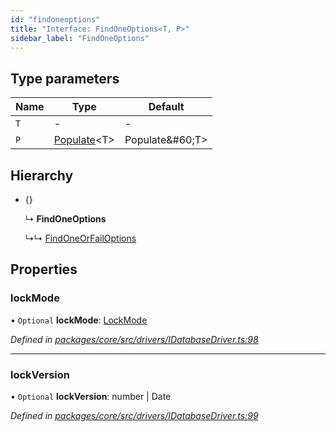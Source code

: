 ```yaml
---
id: "findoneoptions"
title: "Interface: FindOneOptions<T, P>"
sidebar_label: "FindOneOptions"
---
```


## Type parameters

Name | Type | Default |
------ | ------ | ------ |
`T` | - | - |
`P` | [Populate](../index.md#populate)&#60;T> | Populate\&#60;T> |

## Hierarchy

* {}

  ↳ **FindOneOptions**

  ↳↳ [FindOneOrFailOptions](findoneorfailoptions.md)

## Properties

### lockMode

• `Optional` **lockMode**: [LockMode](../enums/lockmode.md)

*Defined in [packages/core/src/drivers/IDatabaseDriver.ts:98](https://github.com/mikro-orm/mikro-orm/blob/18b580bb42/packages/core/src/drivers/IDatabaseDriver.ts#L98)*

___

### lockVersion

• `Optional` **lockVersion**: number \| Date

*Defined in [packages/core/src/drivers/IDatabaseDriver.ts:99](https://github.com/mikro-orm/mikro-orm/blob/18b580bb42/packages/core/src/drivers/IDatabaseDriver.ts#L99)*
